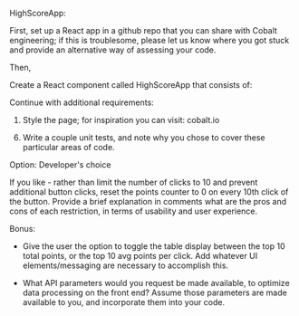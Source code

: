 HighScoreApp: 



First, set up a React app in a github repo that you can share with Cobalt engineering; if this is troublesome, please let us know where you got stuck and provide an alternative way of assessing your code.

Then,

Create a React component called HighScoreApp that consists of:

<!-- 1. a button, which adjusts the users score by a number between -100 and 100 when clicked -->

<!-- 2. display of the current score -->

<!-- 3. an input field, labeled 'Name', where the user can type their name -->

<!-- 4. a submit button that will make a POST request (to dummy endpoint here) to save their score, name, and number of times they clicked to reach that score -->

<!-- **Caveat: the user can only click a maximum of 10 times before submitting their score; once they submit their score, the click counter gets reset to 0. -->


Continue with additional requirements:

1. Style the page; for inspiration you can visit: cobalt.io

<!-- 2. Add messaging to let the user know how many clicks they have left, and if they have reached the maximum number of 10 clicks. -->

<!-- 3. Add a dummied data fetch, assuming that the API service will send you the proper data as an array of objects.  The results will NOT be sorted.

Example:

[{name: "Jane Doe", totalPoints: 157, clicks: 5},

{name: "Lily Allen", totalPoints: 234, clicks: 8},

{name: "John Smith", totalPoints: 390, clicks: 10}] -->

<!-- 4.  Display a leaderboard table of the top 10 total points scores, showing:: name, score, number of clicks, average points per click. -->

<!-- 5. Create a real-time update of the table, so that if the person playing achieves a score that puts them in the leaderboard, show their position in the table (they still need to click `Send it!` button to save their score), and adjust other positions accordingly (knocking the lowest score out of the display) -->

6. Write a couple unit tests, and note why you chose to cover these particular areas of code. 


Option: Developer's choice 

If you like - rather than limit the number of clicks to 10 and prevent additional button clicks, reset the points counter to 0 on every 10th click of the button. Provide a brief explanation in comments what are the pros and cons of each restriction, in terms of usability and user experience.


Bonus:

- Give the user the option to toggle the table display between the top 10 total points, or the top 10 avg points per click. Add whatever UI elements/messaging are necessary to accomplish this.

- What API parameters would you request be made available, to optimize data processing on the front end?  Assume those parameters are made available to you, and incorporate them into your code. 